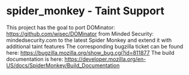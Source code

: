 spider_monkey - Taint Support
=============
This project has the goal to port DOMinator: https://github.com/wisec/DOMinator from Minded Security: mindedsecurity.com to 
the latest Spider Monkey and extend it with additional taint features
The corresponding bugzilla ticket can be found here: https://bugzilla.mozilla.org/show_bug.cgi?id=811877
The build documentation is here: https://developer.mozilla.org/en-US/docs/SpiderMonkey/Build_Documentation
